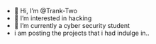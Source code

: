 - 👋 Hi, I’m @Trank-Two
- 👀 I’m interested in hacking
- 🌱 I’m currently a cyber security student
- i am posting the projects that i had indulge in..

<!---
Trank-Two/Trank-Two is a ✨ special ✨ repository because its `README.md` (this file) appears on your GitHub profile.
You can click the Preview link to take a look at your changes.
--->
